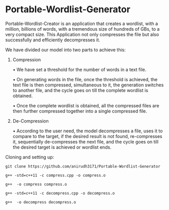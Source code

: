 # Portable-Wordlist-Generator
Portable-Wordlist-Creator is an application that creates a wordlist, with a million, billions of words, with a tremendous size of hundreds of GBs, to a very compact size. This Application not only compresses the file but also successfully and efficiently decompresses it.


We have divided our model into two parts to achieve this:

1) Compression

    • We have set a threshold for the number of words in a text file.
    
    • On generating words in the file, once the threshold is achieved, the text file is then compressed, simultaneous to it, the generation switches to another file, and the cycle goes on till the complete wordlist is obtained.
    
    • Once the complete wordlist is obtained, all the compressed files are then further compressed together into a single compressed file.

2) De-Compression
 
    • According to the user need, the model decompresses a file, uses it to compare to the target, if the desired result is not found, re-compresses it, sequentially de-compresses the next file, and the cycle goes on till the desired target is achieved or wordlist ends.
    
Cloning and setting up:    
```
git clone https://github.com/anirudh3171/Portable-Wordlist-Generator
```
```
g++ -std=c++11 -c compress.cpp -o compress.o
```
```
g++  -o compress compress.o 
```
```
g++ -std=c++11 -c decompress.cpp -o decompress.o
```
```
g++  -o decompress decompress.o 
```


